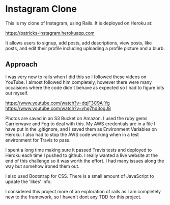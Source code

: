 # Instagram Clone

This is my clone of Instagram, using Rails. It is deployed on Heroku at:

https://patricks-instagram.herokuapp.com

It allows users to signup, add posts, add descriptions, view posts, like posts, and edit their profile including uploading a profile picture and a blurb. 

## Approach

I was very new to rails when I did this so I followed these videos on YouTube. I almost followed him completely, however there were many occaisions where the code didn't behave as expected so I had to figure bits out myself.

https://www.youtube.com/watch?v=dqjF3C9A-Yg
https://www.youtube.com/watch?v=yhg7hd3ogJ8

Photos are saved in an S3 Bucket on Amazon. I used the ruby gems Carrierwave and Fog to deal with this. My AWS credentials are in a file I have put in the .gitignore, and I saved them as Environment Variables on Heroku. I also had to stop the AWS code working when in a test environment for Travis to pass.

I spent a long time making sure it passed Travis tests and deployed to Heroku each time I pushed to github. I really wanted a live website at the end of this challenge so it was worth the effort. I had many issues along the way but somehow ironed them out. 

I also used Bootstrap for CSS. There is a small amount of JavaScript to update the 'likes' info.

I considered this project more of an exploration of rails as I am completely new to the framework, so I haven't dont any TDD for this project.
